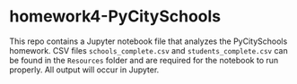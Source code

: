 # homework4-PyCitySchools

This repo contains a Jupyter notebook file that analyzes the PyCitySchools homework. CSV files `schools_complete.csv` and `students_complete.csv` can be found in the `Resources` folder and are required for the notebook to run properly. All output will occur in Jupyter.